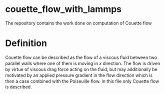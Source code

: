 # couette_flow_with_lammps


The repository contains the work done on computation of Couette flow
# Definition
Couette ﬂow can be described as the ﬂow of a viscous ﬂuid between two parallel walls
where one of them is moving in $x$ direction. 
The ﬂow is driven by virtue of viscous drag force acting on the ﬂuid, 
but may additionally be motivated by an applied pressure gradient in the ﬂow direction which is then a case combined with the Poiseuille ﬂow.
In this file only Couette ﬂow is described.
